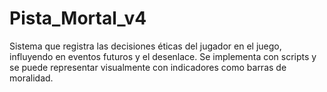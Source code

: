 # Pista_Mortal_v4
Sistema que registra las decisiones éticas del jugador en el juego, influyendo en eventos futuros y el desenlace. Se implementa con scripts y se puede representar visualmente con indicadores como barras de moralidad.

